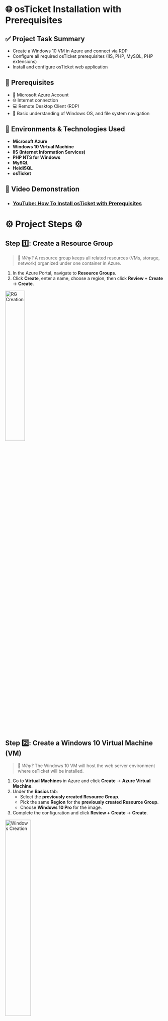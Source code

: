 <h1> 🌐 osTicket Installation with Prerequisites </h1>

## ✅ Project Task Summary

- Create a Windows 10 VM in Azure and connect via RDP  
- Configure all required osTicket prerequisites (IIS, PHP, MySQL, PHP extensions)  
- Install and configure osTicket web application  

## 📌 Prerequisites

- 🔐 Microsoft Azure Account 
- 🌐 Internet connection  
- 💻 Remote Desktop Client (RDP)  
- 🧠 Basic understanding of Windows OS, and file system navigation  

## 🔗 Environments & Technologies Used

- **Microsoft Azure**  
- **Windows 10 Virtual Machine**  
- **IIS (Internet Information Services)**  
- **PHP NTS for Windows**  
- **MySQL**  
- **HeidiSQL**  
- **osTicket**

## 🎥 Video Demonstration

- ### [YouTube: How To Install osTicket with Prerequisites](https://www.youtube.com)

<h1> ⚙️ Project Steps ⚙️ </h1>


## Step 1️⃣: Create a Resource Group  

>📌 *Why?* A resource group keeps all related resources (VMs, storage, network) organized under one container in Azure.


1. In the Azure Portal, navigate to **Resource Groups**.  
2. Click **Create**, enter a name, choose a region, then click **Review + Create** → **Create**.

<p>
<img src="https://imgur.com/DXPxCjA.png" height="35%" width="35%" alt="RG Creation">
</p>

<br>

## Step 2️⃣: Create a Windows 10 Virtual Machine (VM)  

>📌 *Why?* The Windows 10 VM will host the web server environment where osTicket will be installed.

1. Go to **Virtual Machines** in Azure and click **Create** → **Azure Virtual Machine**.  
2. Under the **Basics** tab:  
   - Select the **previously created Resource Group**.
   - Pick the same **Region** for the **previously created Resource Group**.
   - Choose **Windows 10 Pro** for the image.  
3. Complete the configuration and click **Review + Create** → **Create**.

<p>
<img src="https://imgur.com/HFnUwht.png" height="40%" width="40%" alt="Windows Creation">
</p>


## Step 3️⃣: Using Remote Desktop Protocol (RDP)

>📌 *Why?* RDP lets you connect to and control the VM directly to install and configure software.

1. In Azure, open your **Windows VM** and copy its **Public IP Address**.
2. On your local machine, search for and open **Remote Desktop Connection**.
3. Paste the copied IP into the **Computer** field.
4. Enter the **Windows VM username**, click **Connect**, and log in.
   
<p>
<img src="https://imgur.com/JclDJbE.png" height="90%" width="90%" alt="RDP">
</p>


## Step 4️⃣: Installing OSTicket Prerequisites 

>📌 *Why?* These prerequisites (IIS, PHP, MySQL) are required to run osTicket as a functional web-based ticketing system.

1. On the **Windows VM**, open **Edge**, download & extract the [OSTicket Installation Files](https://drive.google.com/file/d/118z3d-o9Oyom8FgGzbJe2iBiIVB3s1Th/view?usp=sharing) onto your desktop.
2. Windows search for **"Turn Windows Features On or Off"**. Open it & expand **Internet Information Services (IIS)** → World Wide Web Services → Application Development Features → check **CGI**, then click **OK**.
3. In the **OSTicket Installation Files**, run and install **PHPManagerForIIS** and **rewrite_amd64**.
4. In **File Explorer**, go to **This PC → C:** and create a new folder named **PHP**.
5. Extract **php-7.3.8-nts-Win32** into the newly created **PHP** folder.
6. Install **VC_redist.x86** from the **OSTicket Installation Files**.
7. Install **MySQL 5.5.62**:
   - Choose **Typical Setup** → Launch Configuration Wizard → Standard Configuration.
   - Set **Username: root** **Password: root** (for simplicity in this project).
8. Open **IIS Manager** as Administrator → In **PHP Manager**, click **Register new PHP version** → Browse to **C:\PHP\php-cgi.exe** and register it.
9. In **IIS**, right-click the VM's name under **Connections** → **Start & Stop** to apply all changes.
 

<p>
<img src="https://imgur.com/XOezo7q.png" height="90%" width="90%" alt="RDP">
</p>




## Step 5️⃣: OSTicket Installation

>📌 *Why?* This step installs and launches osTicket, setting up the core helpdesk application for use and management.

1. In the **OSTicket Installation Files**, extract the **OSTicket** zipped folder.
2. Open **File Explorer** → **This PC → (C:) → inetpub → wwwroot**.
3. Copy the **Upload** folder in the exetracted **OSTicket** zipped folder → Paste it into **wwwroot** → Rename it to **osTicket**.
4. In **IIS**, restart the server → Expand **Sites → Default Web Site → osTicket** → Click **osTicket** → On the right panel, click **Browse:80** to open it in the browser.
5. Enable required PHP Extensions in IIS:
   - Double-click **PHP Manager** → **Enable or Disable an Extension** → Right-click and enable:
     - **php_imap.dll**
     - **php_intl.dll**
     - **php_opcache.dll**
6. Rename the file at **C:\inetpub\wwwroot\osTicket\include\ost-sampleconfig.php** → **ost-config.php**.
7. Modify **ost-config.php** permissions:
   - Right-click → **Properties → Security → Advanced → Disable Inheritance → Remove all permissions → Add** → Select **Everyone → Grant Full Control → Apply**.
8. Refresh the **osTicket Web Installer** page → Fill in **System Settings** and **Admin User** information (note the credentials).
9. Install **HeidiSQL** from the **OSTicket Installation Files** (default setup).
10. In **HeidiSQL**:
    - Click **New** → Enter **Username: root** and **Password: root** → Click **Open**.
11. Right-click the unnamed connection → **Create New → Database** → Name it **osTicket**.
12. On the **osTicket Web Installer**, input:
    - **MySQL Database:** osTicket
    - **MySQL Username:** root
    - **MySQL Password:** root
13. Click **Install!** 🎉

<p>
<img src="https://imgur.com/XOezo7q.png" height="90%" width="90%" alt="RDP">
</p>
